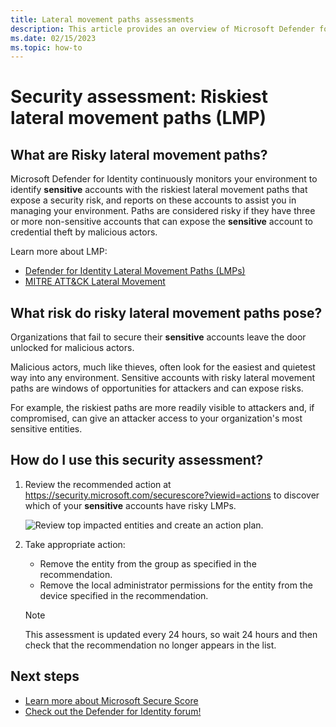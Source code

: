 ```yaml
---
title: Lateral movement paths assessments
description: This article provides an overview of Microsoft Defender for Identity's sensitive entities with the riskiest lateral movement paths identity security posture assessment report.
ms.date: 02/15/2023
ms.topic: how-to
---
```


# Security assessment: Riskiest lateral movement paths (LMP)

## What are Risky lateral movement paths?

Microsoft Defender for Identity continuously monitors your environment to identify **sensitive** accounts with the riskiest lateral movement paths that expose a security risk, and reports on these accounts to assist you in managing your environment. Paths are considered risky if they have three or more non-sensitive accounts that can expose the **sensitive** account to credential theft by malicious actors.

Learn more about LMP:

- [Defender for Identity Lateral Movement Paths (LMPs)](/defender-for-identity/classic-use-case-lateral-movement-path)
- [MITRE ATT&CK Lateral Movement](https://attack.mitre.org/tactics/TA0008/)

## What risk do risky lateral movement paths pose?

Organizations that fail to secure their **sensitive** accounts leave the door unlocked for malicious actors.

Malicious actors, much like thieves, often look for the easiest and quietest way into any environment. Sensitive accounts with risky lateral movement paths are windows of opportunities for attackers and can expose risks.

For example, the riskiest paths are more readily visible to attackers and, if compromised, can give an attacker access to your organization's most sensitive entities.

## How do I use this security assessment?

1. Review the recommended action at <https://security.microsoft.com/securescore?viewid=actions> to discover which of your **sensitive** accounts have risky LMPs.

    ![Review top impacted entities and create an action plan.](media/cas-isp-riskiest-lmp-1.png)
1. Take appropriate action:
    - Remove the entity from the group as specified in the recommendation.
    - Remove the local administrator permissions for the entity from the device specified in the recommendation.

    > [!NOTE]
    > This assessment is updated every 24 hours, so wait 24 hours and then check that the recommendation no longer appears in the list.

## Next steps

- [Learn more about Microsoft Secure Score](/microsoft-365/security/defender/microsoft-secure-score)
- [Check out the Defender for Identity forum!](<https://aka.ms/MDIcommunity>)

